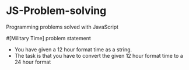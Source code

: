 # JS-Problem-solving
Programming problems solved with JavaScript

#[Military Time] problem statement

* You have given a 12 hour format time as a string.
* The task is that you have to convert the given 12 hour format time to a 24 hour format
